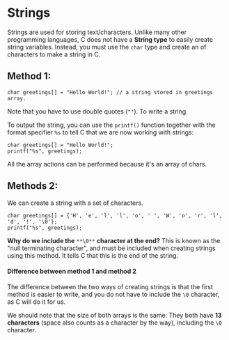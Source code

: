 # Strings 
Strings are used for storing text/characters. Unlike many other programming languages, C does not have a **String type** to easily create string variables. Instead, you must use the `char` type and create an of characters to make a string in C.

## Method 1: 
```text-x-csrc
char greetings[] = "Hello World!"; // a string stored in greetings array.
```

Note that you have to use double quotes (`""`). To write a string.

To output the string, you can use the `printf()` function together with the format specifier `%s` to tell C that we are now working with strings:

```text-x-csrc
char greetings[] = "Hello World!";
printf("%s", greetings);
```

All the array actions can be performed because it's an array of chars.

## Methods 2: 

We can create a string with a set of characters. 

```text-x-csrc
char greetings[] = {'H', 'e', 'l', 'l', 'o', ' ', 'W', 'o', 'r', 'l', 'd', '!', '\0'};
printf("%s", greetings);
```

**Why do we include the** `**\0**` **character at the end?** This is known as the "null terminating character", and must be included when creating strings using this method. It tells C that this is the end of the string.

#### Difference between method 1 and method 2

The difference between the two ways of creating strings is that the first method is easier to write, and you do not have to include the `\0` character, as C will do it for us.

We should note that the size of both arrays is the same: They both have **13 characters** (space also counts as a character by the way), including the `\0` character.
